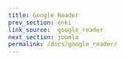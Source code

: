 ```yaml
---
title: Google Reader
prev_section: enki
link_source:  google_reader
next_section: joomla
permalink: /docs/google_reader/
---
```

